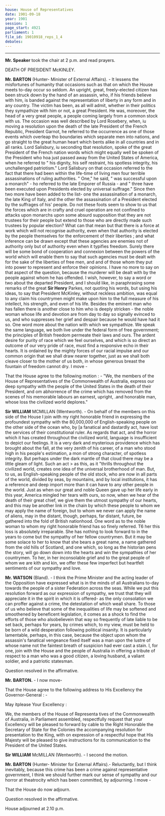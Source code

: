 ```yaml
---
house: House of Representatives
date: 1901-09-18
year: 1901
session: 1
page_start: 4921
parliament: 1
file_id: 19010918_reps_1_4
debates:
---
```




----


 **Mr. Speaker** took the chair at 2 p.m. and read prayers. 

DEATH OF PRESIDENT McKINLEY. 


 **Mr. BARTON** (Hunter- Minister of External Affairs). - It lessens the misfortunes of humanity that occasions such as that on which the House meets to-day occur so seldom. An upright, great, freely-elected citizen has been struck down by the hand of an assassin, who, if his friends believe with him, is banded against the representation of liberty in any form and in any country. The victim has been, as all will admit, whether in their politics they sympathize with him or not, a great  President.  He was, moreover, the head of a very great people, a people coming largely from a common stock with us. The occasion was well described by Lord Rosebery, when, iu moving a resolution upon the death of the late  President  of the French Republic,  President  Garnot, he referred to the occurrence as one of those events which overleap tho boundaries which separate men into nations, and go straight to the great human heart which bents alike in all countries and in all ranks.  Lord Salisbury, iu seconding tbat resolution, spoke of the great  President  of the French nation words which might equally well be spoken of the  President  who hoa just passed away from the United States of America, when he referred to " his dignity, his self restraint, his spotless integrity, his unchallenged patriotism." Lord Salisbury on that occasion referred to the fact that there had been within the life-time of living men four terrible assassinations of ruling authorities. " One," he said, " was successful upon a monarch" - ho referred to the late Emporer of Russia - and " three have been executed upon Presidents elected by universal suffrage." Since then two more have been added to the list- one the assassination of a monarch, the late King of Italy, and the other the assassination of a  President  elected by the suffrages of his' people. Do not these foots seem to show to us that the forces which are in crafty and cruel operation are not confined to attacks upon monarchs upon some absurd supposition that they are not trustees for their people but extend to those who are directly made such trustees by popular election? What can that mean but that there is a force at work which will not recognise authority, even when that authority is elected by the people themselves for the enforcement of their liberties ; and what inference can be drawn except that these agencies are enemies not of authority only but of authority even when it typifies freedom. Surely there will be some bond of cooperation and connexion between the powers of the world which will enable them to say that such agencies must be dealt with for the sake of the liberties of free men, and and of those whom they put into power to represent and enforce their opinions. I have no more to say on that aspect of the question, because the murderer will be dealt with by the people against whom he has offended. I wish, however, to say a word or two about the departed  President,  and I should like, in paraphrasing some remarks of the great  **Sir Henry**  Parkes, not quoting his words, but using his ideas, to say that  President  McKinley, without reckless ambition, was equal to any claim his countrymen might make upon him to the full measure of his intellect, his strength, and even of his life. Besides the eminent man who has fallen there is another close to him who is deeply stricken - the noble woman whose life and devotion are from day to day so signally evinced to us, and who suppresses her grief and despair because he would have had it so. One word more about the nation with which we sympathize. We speak the same language, we both live under the federal form of free government; the principles of British freedom permeate their laws and ours. The ardent desire for purity of race which we feel ourselves, and which is so direct an outcome of our very pride of race, must find a responsive echo in their hearts. It is ordained by the mighty forces of our racial impulse and our common origin that we shall draw nearer together, just as we shall both cleave closer to the mother of us both, in whose generous breast the fountain of freedom cannot dry. I move - 

That the House agree to the following motion : - "We, the members of the House of Representatives of the  Commonwealth  of Australia, express our deep sympathy with the people of the United States in the death of their President, and om abhorrence of the crime which has removed from the scenes of his memorable labours an earnest, upright, .and honorable man, whose loss the civilized world deplores." 


 **Sir WILLIAM** MCMILLAN (Wentworth). - On behalf of the members on this side of the House I join with my right honorable friend in expressing the profoundest sympathy with the 80,000,000 of English-speaking people on the other side of the ocean who, by [a fanatical and dastardly act, have lost the services of their constitutional ruler. As regards that act, and the horror which it has created throughout the civilized world, language is insufficient to depict our feelings. It is a very dark and mysterious providence which has brought about the fall, at the very zenith of his career, of a man who stood high in his people's estimation, a mon of strong character, of spotless integrity. But perhaps under the dark mantle of that cloud there may be a little gleam of light. Such an act &gt; as this, as it "thrills throughout the civilized world, creates one idea of the universal brotherhood of man. But, to us, as English-speaking people of the old stock, who are now in all parts of the world, divided by seas, by mountains, and by local institutions, it has a reference and deep import more than it can have to any other people in the world. Just as when our great and noble Queen gave up her life early in this year, America mingled her tears with ours, so now, when we hear of the death of their great chief, we give them the utmost sympathy of our hearts, and this may be another link in the chain by which these people to whom we may apply the name of foreign, but to whom we never can apply the name of aliens, may in the distant, though, perhaps, far distant, future, be gathered into the fold of British nationhood. One word as to the noble woman to whom my right honorable friend has so finely referred. T6 her this loss is absolutely irreparable. She has nothing to look forward  to in the years to come but the sympathy of her fellow countrymen. But it may be some solace to her to know that she bears a great name, a name gathered from the old hills of Scotland, and one which, so long as the historian pens the story, will go down down into the hearts and win the sympathies of her countrymen. To her, in her inconsolable grief and to the great people of whom we are kith and kin, we offer these few imperfect but heartfelt sentiments of our sympathy and love. 


 **Mr. WATSON** (Bland). - I think the Prime Minister and the acting leader of the Opposition have expressed what is in the minds of all Australians to-day towards the people of a sister Federation across the seas. While we put this resolution forward as our expression of sympathy, we trust that they will appreciate it in the spirit in which it is offered- as the only consolation we can proffer against a crime, the detestation of which weall share. To those of us who believe that some of the inequalities of life may be softened and smoothened by beneficent legislation, it comes as a shock to find the efforts of those who alsobelievein that way so frequently of late liable to be set back, perhaps for years, by crimes which, to my view, must be held to be born of a wild desperation following political insanity. It is particularly lamentable, perhaps, in this case, because the object upon whom the assassin's fanatical vengeance fixed itself was a man upon the lustre of whose name not the faintest breath of suspicion had ever cast a stain. I, for one, join with the House and the people of Australia in offering a tribute of respect to a man who was a good citizen, a loving husband, a valiant soldier, and a patriotic statesman. 

Question resolved in the affirmative. 


 **Mr. BARTON.** - I now move- 

That the House agree to the following address to  His Excellency  the Governor-General :  - 

May itplease Your Excellency : 

We, the members of the House of Representa tives of the Commonwealth of Australia, in Parliament assembled, respectfully request that your  Excellency  will be pleased to forward by cable to the Right Honorable the Secretary of State for the Colonies the accompanying resolution for presentation to the King, with on expression of a respectful hope that  His  Majesty will be pleased to give instructions for its communication to the  President  of the United States. 


 **Sir WILLIAM** McMILLAN (Wentworth). - I second the motion. 


 **Mr. BARTON** (Hunter- Minister for External Affairs).- Reluctantly, but I think inevitably, because this crime has been a crime against representative government, I think we should further mark our sense of sympathy and our horror at theatrocity which has been committed, by adjourning. I move - 

That the House do now adjourn. 

Question resolved in the affirmative. 

House adjourned at 2.10 p.m. 

